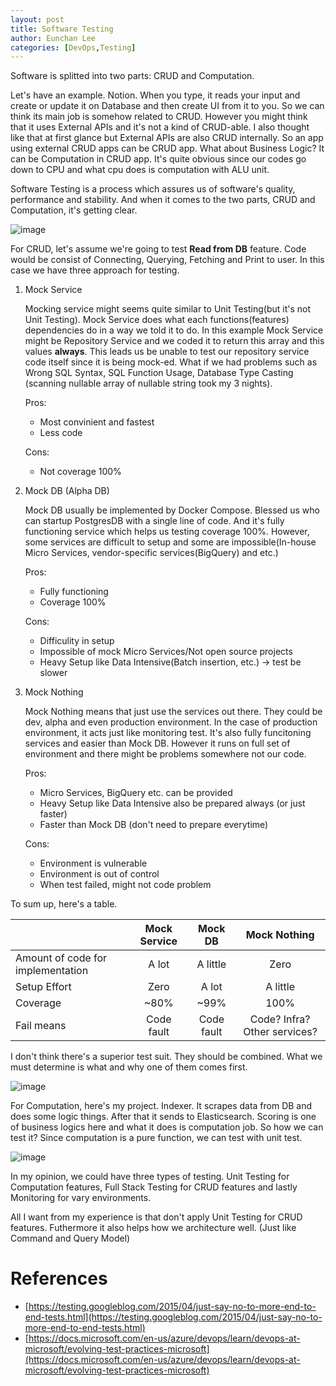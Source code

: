 ```yaml
---
layout: post
title: Software Testing
author: Eunchan Lee
categories: [DevOps,Testing]
---
```


Software is splitted into two parts: CRUD and Computation.

Let's have an example. Notion. When you type, it reads your input and create or update it on Database and then create UI from it to you. So we can think its main job is somehow related to CRUD. However you might think that it uses External APIs and it's not a kind of CRUD-able. I also thought like that at first glance but External APIs are also CRUD internally. So an app using external CRUD apps can be CRUD app. What about Business Logic? It can be Computation in CRUD app. It's quite obvious since our codes go down to CPU and what cpu does is computation with ALU unit.

Software Testing is a process which assures us of software's quality, performance and stability. And when it comes to the two parts, CRUD and Computation, it's getting clear.

![image](https://user-images.githubusercontent.com/12825679/104560053-aba21800-5688-11eb-8afd-a2251b2c7f5d.png)


For CRUD, let's assume we're going to test **Read from DB** feature. Code would be consist of Connecting, Querying, Fetching and Print to user. In this case we have three approach for testing.

1. Mock Service

    Mocking service might seems quite similar to Unit Testing(but it's not Unit Testing). Mock Service does what each functions(features) dependencies do in a way we told it to do. In this example Mock Service might be Repository Service and we coded it to return this array and this values **always**. This leads us be unable to test our repository service code itself since it is being mock-ed. What if we had problems such as Wrong SQL Syntax, SQL Function Usage, Database Type Casting (scanning nullable array of nullable string took my 3 nights). 

    Pros:

    - Most convinient and fastest
    - Less code

    Cons:

    - Not coverage 100%

2. Mock DB (Alpha DB)

    Mock DB usually be implemented by Docker Compose. Blessed us who can startup PostgresDB with a single line of code. And it's fully functioning service which helps us testing coverage 100%. However, some services are difficult to setup and some are impossible(In-house Micro Services, vendor-specific services(BigQuery) and etc.)

    Pros:

    - Fully functioning
    - Coverage 100%

    Cons:

    - Difficulity in setup
    - Impossible of mock Micro Services/Not open source projects
    - Heavy Setup like Data Intensive(Batch insertion, etc.) → test be slower

3. Mock Nothing

    Mock Nothing means that just use the services out there. They could be dev, alpha and even production environment. In the case of production environment, it acts just like monitoring test. It's also fully funcitoning services and easier than Mock DB. However it runs on full set of environment and there might be problems somewhere not our code. 

    Pros:

    - Micro Services, BigQuery etc. can be provided
    - Heavy Setup like Data Intensive also be prepared always (or just faster)
    - Faster than Mock DB (don't need to prepare everytime)

    Cons:

    - Environment is vulnerable
    - Environment is out of control
    - When test failed, might not code problem

To sum up, here's a table.

||Mock Service|Mock DB|Mock Nothing|
|-|:-:|:-:|:-:|
|Amount of code for implementation|A lot|A little|Zero|
|Setup Effort|Zero|A lot|A little|
|Coverage|~80%|~99%|100%|
|Fail means|Code fault|Code fault|Code? Infra? Other services?|

I don't think there's a superior test suit. They should be combined. What we must determine is what and why one of them comes first.



![image](https://user-images.githubusercontent.com/12825679/104560112-bceb2480-5688-11eb-882d-c8312ffb8a1a.png)


For Computation, here's my project. Indexer. It scrapes data from DB and does some logic things. After that it sends to Elasticsearch. Scoring is one of business logics here and what it does is computation job. So how we can test it? Since computation is a pure function, we can test with unit test. 






![image](https://user-images.githubusercontent.com/12825679/104560778-ba3cff00-5689-11eb-9ba1-ea2d25a85ea7.png)


In my opinion, we could have three types of testing. Unit Testing for Computation features, Full Stack Testing for CRUD features and lastly Monitoring for vary environments.

All I want from my experience is that don't apply Unit Testing for CRUD features. Futhermore it also helps how we architecture well. (Just like Command and Query Model)

# References

- [https://testing.googleblog.com/2015/04/just-say-no-to-more-end-to-end-tests.html](https://testing.googleblog.com/2015/04/just-say-no-to-more-end-to-end-tests.html)
- [https://docs.microsoft.com/en-us/azure/devops/learn/devops-at-microsoft/evolving-test-practices-microsoft](https://docs.microsoft.com/en-us/azure/devops/learn/devops-at-microsoft/evolving-test-practices-microsoft)

